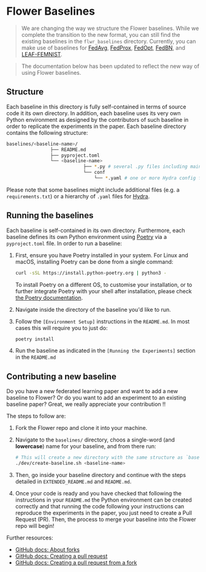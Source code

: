 # Flower Baselines


> We are changing the way we structure the Flower baselines. While we complete the transition to the new format, you can still find the existing baselines in the `flwr_baselines` directory. Currently, you can make use of baselines for [FedAvg](https://github.com/adap/flower/tree/main/baselines/flwr_baselines/flwr_baselines/publications/fedavg_mnist), [FedProx](https://github.com/adap/flower/tree/main/baselines/flwr_baselines/flwr_baselines/publications/fedprox_mnist), [FedOpt](https://github.com/adap/flower/tree/main/baselines/flwr_baselines/flwr_baselines/publications/adaptive_federated_optimization), [FedBN](https://github.com/adap/flower/tree/main/baselines/flwr_baselines/flwr_baselines/publications/fedbn/convergence_rate), and [LEAF-FEMNIST](https://github.com/adap/flower/tree/main/baselines/flwr_baselines/flwr_baselines/publications/leaf/femnist). 

> The documentation below has been updated to reflect the new way of using Flower baselines.


## Structure

Each baseline in this directory is fully self-contained in terms of source code it its own directory. In addition, each baseline uses its very own Python environment as designed by the contributors of such baseline in order to replicate the experiments in the paper. Each baseline directory contains the following structure:

```bash
baselines/<baseline-name>/
                ├── README.md
                ├── pyproject.toml
                └── <baseline-name>
                            ├── *.py # several .py files including main.py and __init__.py
                            └── conf
                                └── *.yaml # one or more Hydra config files
```
Please note that some baselines might include additional files (e.g. a `requirements.txt`) or a hierarchy of `.yaml` files for [Hydra](https://hydra.cc/).

## Running the baselines

Each baseline is self-contained in its own directory. Furthermore, each baseline defines its own Python environment using [Poetry](https://python-poetry.org/docs/) via a `pyproject.toml` file. In order to run a baseline:

1. First, ensure you have Poetry installed in your system. For Linux and macOS, installing Poetry can be done from a single command:

    ```bash
    curl -sSL https://install.python-poetry.org | python3 -
    ```

    To install Poetry on a different OS, to customise your installation, or to further integrate Poetry with your shell after installation, please check [the Poetry documentation](https://python-poetry.org/docs/#installing-with-the-official-installer).

2. Navigate inside the directory of the baseline you'd like to run.
3. Follow the `[Environment Setup]` instructions in the `README.md`. In most cases this will require you to just do:

    ```bash
    poetry install
    ```
4. Run the baseline as indicated in the `[Running the Experiments]` section in the `README.md`


## Contributing a new baseline

Do you have a new federated learning paper and want to add a new baseline to Flower? Or do you want to add an experiment to an existing baseline paper? Great, we really appreciate your contribution !!

The steps to follow are:

1. Fork the Flower repo and clone it into your machine.
2. Navigate to the `baselines/` directory, choos a single-word (and **lowercase**) name for your baseline, and from there run:

    ```bash
    # This will create a new directory with the same structure as `baseline_template`.
    ./dev/create-baseline.sh <baseline-name>
    ``` 
3. Then, go inside your baseline directory and continue with the steps detailed in `EXTENDED_README.md` and `README.md`.
4. Once your code is ready and you have checked that following the instructions in your `README.md` the Python environment can be created correctly and that running the code following your instructions can reproduce the experiments in the paper, you just need to create a Pull Request (PR). Then, the process to merge your baseline into the Flower repo will begin!


Further resources:
* [GitHub docs: About forks](https://docs.github.com/en/pull-requests/collaborating-with-pull-requests/working-with-forks/about-forks)
* [GitHub docs: Creating a pull request](https://docs.github.com/en/pull-requests/collaborating-with-pull-requests/proposing-changes-to-your-work-with-pull-requests/creating-a-pull-request)
* [GitHub docs: Creating a pull request from a fork](https://docs.github.com/en/pull-requests/collaborating-with-pull-requests/proposing-changes-to-your-work-with-pull-requests/creating-a-pull-request-from-a-fork)

